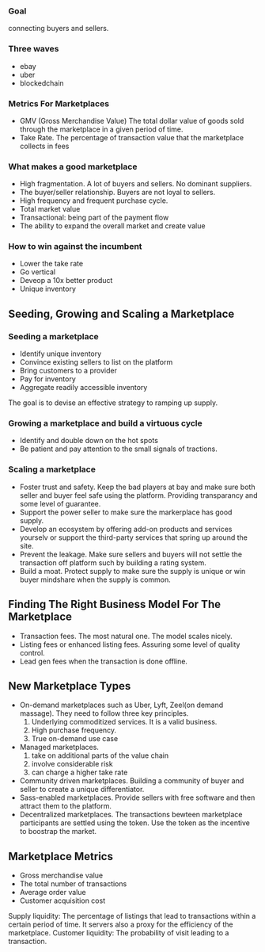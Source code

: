 ### Goal
connecting buyers and sellers.

### Three waves
* ebay
* uber
* blockedchain

### Metrics For Marketplaces
* GMV (Gross Merchandise Value) The total dollar value of goods sold through the marketplace in a given period of time.
* Take Rate. The percentage of transaction value that the marketplace collects in fees

### What makes a good marketplace
* High fragmentation. A lot of buyers and sellers. No dominant suppliers.
* The buyer/seller relationship. Buyers are not loyal to sellers.
* High frequency and frequent purchase cycle. 
* Total market value
* Transactional: being part of the payment flow
* The ability to expand the overall market and create value


### How to win against the incumbent
* Lower the take rate
* Go vertical
* Deveop a 10x better product
* Unique inventory

## Seeding, Growing and Scaling a Marketplace

### Seeding a marketplace
* Identify unique inventory
* Convince existing sellers to list on the platform
* Bring customers to a provider
* Pay for inventory
* Aggregate readily accessible inventory

The goal is to devise an effective strategy to ramping up supply.

### Growing a marketplace and build a virtuous cycle
* Identify and double down on the hot spots
* Be patient and pay attention to the small signals of tractions.

### Scaling a marketplace
* Foster trust and safety. Keep the bad players at bay and make sure both seller and buyer feel safe using the platform. Providing transparancy and some level of guarantee.
* Support the power seller to make sure the markerplace has good supply.
* Develop an ecosystem by offering add-on products and services yourselv or support the third-party services that spring up around the site.
* Prevent the leakage. Make sure sellers and buyers will not settle the transaction off platform such by building a rating system. 
* Build a moat. Protect supply to make sure the supply is unique or win buyer mindshare when the supply is common. 

## Finding The Right Business Model For The Marketplace
* Transaction fees. The most natural one. The model scales nicely. 
* Listing fees or enhanced listing fees. Assuring some level of quality control.
* Lead gen fees when the transaction is done offline.

## New Marketplace Types
* On-demand marketplaces such as Uber, Lyft, Zeel(on demand massage). They need to follow three key principles. 
  1. Underlying commoditized services. It is a valid business.
  2. High purchase frequency.
  3. True on-demand use case
* Managed marketplaces. 
  1. take on additional parts of the value chain
  2. involve considerable risk
  3. can charge a higher take rate
* Community driven marketplaces. Building a community of buyer and seller to create a unique differentiator. 
* Sass-enabled marketplaces. Provide sellers with free software and then attract them to the platform.
* Decentralized marketplaces. The transactions bewteen marketplace participants are settled using the token. Use the token as the incentive to boostrap the market.

## Marketplace Metrics
* Gross merchandise value
* The total number of transactions
* Average order value
* Customer acquisition cost

Supply liquidity: The percentage of listings that lead to transactions within a certain period of time. It servers also a proxy for the efficiency of the marketplace.
Customer liquidity: The probability of visit leading to a transaction.



